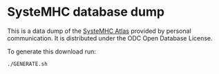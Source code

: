 # SysteMHC database dump

This is a data dump of the [SysteMHC Atlas](https://systemhcatlas.org/) provided
by personal communication. It is distributed under the ODC Open Database License.

To generate this download run:

```
./GENERATE.sh
```